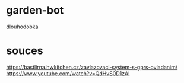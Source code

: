 # garden-bot
dlouhodobka

# souces
https://bastlirna.hwkitchen.cz/zavlazovaci-system-s-gprs-ovladanim/
https://www.youtube.com/watch?v=QdHvS0D1zAI